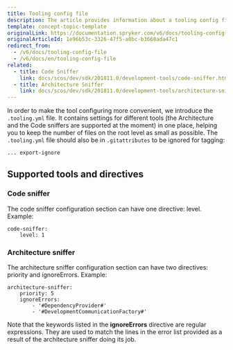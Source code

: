 ```yaml
---
title: Tooling config file
description: The article provides information about a tooling config file that contains settings for supported tools and directives.
template: concept-topic-template
originalLink: https://documentation.spryker.com/v6/docs/tooling-config-file
originalArticleId: 1e96b53c-3326-47f5-a0bc-b3668ada47c1
redirect_from:
  - /v6/docs/tooling-config-file
  - /v6/docs/en/tooling-config-file
related:
  - title: Code Sniffer
    link: docs/scos/dev/sdk/201811.0/development-tools/code-sniffer.html
  - title: Architecture Sniffer
    link: docs/scos/dev/sdk/201811.0/development-tools/architecture-sniffer.html
---
```


In order to make the tool configuring more convenient, we introduce the `.tooling.yml` file. It contains settings for different tools (the Architecture and the Code sniffers are supported at the moment) in one place, helping you to keep the number of files on the root level as small as possible. The `.tooling.yml` file should also be in `.gitattributes` to be ignored for tagging:

```
... export-ignore
```

## Supported tools and directives
### Code sniffer
The code sniffer configuration section can have one directive: level. Example:

```
code-sniffer:
    level: 1
 ```
 
 ### Architecture sniffer
The architecture sniffer configuration section can have two directives: priority and ignoreErrors. Example:

```
architecture-sniffer:
    priority: 5
    ignoreErrors:
        - '#DependencyProvider#'
        - '#DevelopmentCommunicationFactory#'
```

Note that the keywords listed in the **ignoreErrors** directive are regular expressions. They are used to match the lines in the error list provided as a result of the architecture sniffer doing its job.
